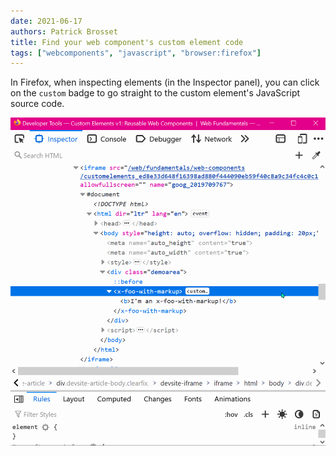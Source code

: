 ```yaml
---
date: 2021-06-17
authors: Patrick Brosset
title: Find your web component's custom element code
tags: ["webcomponents", "javascript", "browser:firefox"]
---
```

In Firefox, when inspecting elements (in the Inspector panel), you can click on the `custom` badge to go straight to the custom element's JavaScript source code.

![Animation showing the custom button in Firefox's inspector and that clicking on it goes to the debugger.](/assets/img/find-custom-elements-code.gif)
